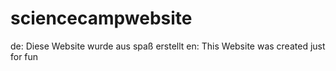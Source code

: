 # sciencecampwebsite
de:
Diese Website wurde aus spaß erstellt
en:
This Website was created just for fun
